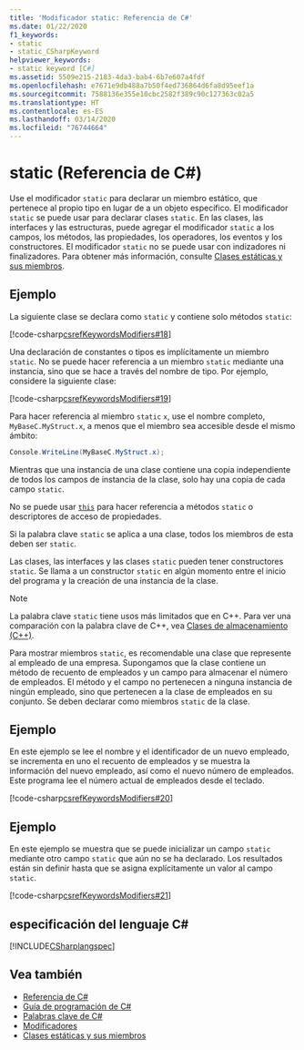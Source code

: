 ```yaml
---
title: 'Modificador static: Referencia de C#'
ms.date: 01/22/2020
f1_keywords:
- static
- static_CSharpKeyword
helpviewer_keywords:
- static keyword [C#]
ms.assetid: 5509e215-2183-4da3-bab4-6b7e607a4fdf
ms.openlocfilehash: e7671e9db488a7b50f4ed736864d6fa8d95eef1a
ms.sourcegitcommit: 7588136e355e10cbc2582f389c90c127363c02a5
ms.translationtype: HT
ms.contentlocale: es-ES
ms.lasthandoff: 03/14/2020
ms.locfileid: "76744664"
---
```

# <a name="static-c-reference"></a>static (Referencia de C#)

Use el modificador `static` para declarar un miembro estático, que pertenece al propio tipo en lugar de a un objeto específico. El modificador `static` se puede usar para declarar clases `static`. En las clases, las interfaces y las estructuras, puede agregar el modificador `static` a los campos, los métodos, las propiedades, los operadores, los eventos y los constructores. El modificador `static` no se puede usar con indizadores ni finalizadores. Para obtener más información, consulte [Clases estáticas y sus miembros](../../programming-guide/classes-and-structs/static-classes-and-static-class-members.md).

## <a name="example"></a>Ejemplo

La siguiente clase se declara como `static` y contiene solo métodos `static`:

[!code-csharp[csrefKeywordsModifiers#18](~/samples/snippets/csharp/VS_Snippets_VBCSharp/csrefKeywordsModifiers/CS/csrefKeywordsModifiers.cs#18)]

Una declaración de constantes o tipos es implícitamente un miembro `static`. No se puede hacer referencia a un miembro `static` mediante una instancia, sino que se hace a través del nombre de tipo. Por ejemplo, considere la siguiente clase:

[!code-csharp[csrefKeywordsModifiers#19](~/samples/snippets/csharp/VS_Snippets_VBCSharp/csrefKeywordsModifiers/CS/csrefKeywordsModifiers.cs#19)]

Para hacer referencia al miembro `static` `x`, use el nombre completo, `MyBaseC.MyStruct.x`, a menos que el miembro sea accesible desde el mismo ámbito:

```csharp
Console.WriteLine(MyBaseC.MyStruct.x);
```

Mientras que una instancia de una clase contiene una copia independiente de todos los campos de instancia de la clase, solo hay una copia de cada campo `static`.

No se puede usar [`this`](this.md) para hacer referencia a métodos `static` o descriptores de acceso de propiedades.

Si la palabra clave `static` se aplica a una clase, todos los miembros de esta deben ser `static`.

Las clases, las interfaces y las clases `static` pueden tener constructores `static`. Se llama a un constructor `static` en algún momento entre el inicio del programa y la creación de una instancia de la clase.

> [!NOTE]
> La palabra clave `static` tiene usos más limitados que en C++. Para ver una comparación con la palabra clave de C++, vea [Clases de almacenamiento (C++)](/cpp/cpp/storage-classes-cpp#static).

Para mostrar miembros `static`, es recomendable una clase que represente al empleado de una empresa. Supongamos que la clase contiene un método de recuento de empleados y un campo para almacenar el número de empleados. El método y el campo no pertenecen a ninguna instancia de ningún empleado, sino que pertenecen a la clase de empleados en su conjunto. Se deben declarar como miembros `static` de la clase.

## <a name="example"></a>Ejemplo

En este ejemplo se lee el nombre y el identificador de un nuevo empleado, se incrementa en uno el recuento de empleados y se muestra la información del nuevo empleado, así como el nuevo número de empleados. Este programa lee el número actual de empleados desde el teclado.

[!code-csharp[csrefKeywordsModifiers#20](~/samples/snippets/csharp/VS_Snippets_VBCSharp/csrefKeywordsModifiers/CS/csrefKeywordsModifiers.cs#20)]  

## <a name="example"></a>Ejemplo

En este ejemplo se muestra que se puede inicializar un campo `static` mediante otro campo `static` que aún no se ha declarado. Los resultados están sin definir hasta que se asigna explícitamente un valor al campo `static`.

[!code-csharp[csrefKeywordsModifiers#21](~/samples/snippets/csharp/VS_Snippets_VBCSharp/csrefKeywordsModifiers/CS/csrefKeywordsModifiers.cs#21)]  

## <a name="c-language-specification"></a>especificación del lenguaje C#

[!INCLUDE[CSharplangspec](~/includes/csharplangspec-md.md)]

## <a name="see-also"></a>Vea también

- [Referencia de C#](../index.md)
- [Guía de programación de C#](../../programming-guide/index.md)
- [Palabras clave de C#](index.md)
- [Modificadores](index.md)
- [Clases estáticas y sus miembros](../../programming-guide/classes-and-structs/static-classes-and-static-class-members.md)

